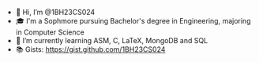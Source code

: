 - 👋 Hi, I’m @1BH23CS024
- 🎓 I'm a Sophmore pursuing Bachelor's degree in Engineering, majoring in Computer Science
- 🌱 I’m currently learning ASM, C, LaTeX, MongoDB and SQL
- 📚 Gists: https://gist.github.com/1BH23CS024

